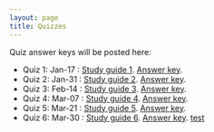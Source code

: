 ```yaml
---
layout: page
title: Quizzes
---
```


Quiz answer keys will be posted here:

* Quiz 1: Jan-17 : [Study guide 1](/study_guides/Biol_415_Quiz1_study_outline.pdf). [Answer key](/study_guides/quiz_1_key.pdf).
* Quiz 2: Jan-31 : [Study guide 2](/study_guides/Biol415_Quiz2_study_outline.pdf). [Answer key](/study_guides/quiz_2_key.pdf).
* Quiz 3: Feb-14 : [Study guide 3](/study_guides/Biol415_Quiz3_study_outline.pdf). [Answer key](/study_guides/quiz_3_key.pdf).
* Quiz 4: Mar-07 : [Study guide 4](/study_guides/Biol415_Quiz4_study_outline.pdf). [Answer key](/study_guides/quiz_4_key.pdf).
* Quiz 5: Mar-21 : [Study guide 5](/study_guides/Biol415_Quiz5_study_outline.pdf). [Answer key](/study_guides/quiz_5_key.pdf).
* Quiz 6: Mar-30 : [Study guide 6](/study_guides/Biol415_Quiz6_study_outline.pdf). [Answer key](/study_guides/quiz_6_key.pdf).
<a href="/study_guides/Biol_415_Quiz1_study_outline.pdf">test</a>
